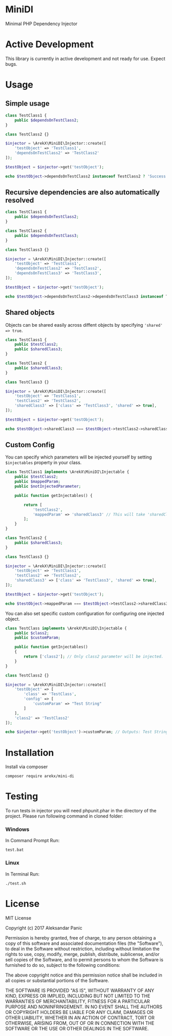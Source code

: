 # MiniDI
Minimal PHP Dependency Injector

# Active Development

This library is currently in active development and not ready for use. Expect bugs.

# Usage

## Simple usage

```php
class TestClass1 {
	public $dependsOnTestClass2;
}

class TestClass2 {}

$injector = \ArekX\MiniDI\Injector::create([
	'testObject' => 'TestClass1',
	'dependsOnTestClass2' => 'TestClass2'
]);

$testObject = $injector->get('testObject');

echo $testObject->dependsOnTestClass2 instanceof TestClass2 ? 'Success!' : 'Fail'; // Outputs: Success!
```

## Recursive dependencies are also automatically resolved

```php
class TestClass1 {
	public $dependsOnTestClass2;
}

class TestClass2 {
	public $dependsOnTestClass3;
}

class TestClass3 {}

$injector = \ArekX\MiniDI\Injector::create([
	'testObject' => 'TestClass1',
	'dependsOnTestClass2' => 'TestClass2',
	'dependsOnTestClass3' => 'TestClass3',
]);

$testObject = $injector->get('testObject');

echo $testObject->dependsOnTestClass2->dependsOnTestClass3 instanceof TestClass3 ? 'Success!' : 'Fail'; // Outputs: Success!
```

## Shared objects

Objects can be shared easily across diffent objects by specifying `'shared' => true`.

```php
class TestClass1 {
	public $testClass2;
	public $sharedClass3;
}

class TestClass2 {
	public $sharedClass3;
}

class TestClass3 {}

$injector = \ArekX\MiniDI\Injector::create([
	'testObject' => 'TestClass1',
	'testClass2' => 'TestClass2',
	'sharedClass3' => ['class' => 'TestClass3', 'shared' => true],
]);

$testObject = $injector->get('testObject');

echo $testObject->sharedClass3 === $testObject->testClass2->sharedClass3 ? 'Same shared classes!' : 'Fail'; // Outputs: Same shared classes!
```

## Custom Config

You can specify which parameters will be injected yourself by setting `$injectables` property in your class.

```php
class TestClass1 implements \ArekX\MiniDI\Injectable {
	public $testClass2;
	public $mappedParam;
	public $notInjectedParameter;

	public function getInjectables() {

		return [
			'testClass2',
			'mappedParam' => 'sharedClass3' // This will take 'sharedClass3' from injector and put it into $mapppedParam of this class.
		];
	}
}

class TestClass2 {
	public $sharedClass3;
}

class TestClass3 {}

$injector = \ArekX\MiniDI\Injector::create([
	'testObject' => 'TestClass1',
	'testClass2' => 'TestClass2',
	'sharedClass3' => ['class' => 'TestClass3', 'shared' => true],
]);

$testObject = $injector->get('testObject');

echo $testObject->mappedParam === $testObject->testClass2->sharedClass3 ? 'Same shared classes!' : 'Fail'; // Outputs: Same shared classes!
```

You can also set specific custom configuration for configuring one injected object.

```php
class TestClass implements \ArekX\MiniDI\Injectable {
	public $class2;
	public $customParam;

	public function getInjectables() 
	{
		return ['class2']; // Only class2 parameter will be injected.
	}
}

class TestClass2 {}

$injector = \ArekX\MiniDI\Injector::create([
	'testObject' => [
		'class' => 'TestClass',
		'config' => [
			'customParam' => "Test String"
		]
	],
	'class2' => 'TestClass2'
]);

echo $injector->get('testObject')->customParam; // Outputs: Test String
```

# Installation

Install via composer

	composer require arekx/mini-di

# Testing

To run tests in injector you will need phpunit.phar in the directory of the project. 
Please run following command in cloned folder:

### Windows

In Command Prompt Run:

	test.bat

### Linux

In Terminal Run:

	./test.sh

# License

MIT License

Copyright (c) 2017 Aleksandar Panic

Permission is hereby granted, free of charge, to any person obtaining a copy
of this software and associated documentation files (the "Software"), to deal
in the Software without restriction, including without limitation the rights
to use, copy, modify, merge, publish, distribute, sublicense, and/or sell
copies of the Software, and to permit persons to whom the Software is
furnished to do so, subject to the following conditions:

The above copyright notice and this permission notice shall be included in all
copies or substantial portions of the Software.

THE SOFTWARE IS PROVIDED "AS IS", WITHOUT WARRANTY OF ANY KIND, EXPRESS OR
IMPLIED, INCLUDING BUT NOT LIMITED TO THE WARRANTIES OF MERCHANTABILITY,
FITNESS FOR A PARTICULAR PURPOSE AND NONINFRINGEMENT. IN NO EVENT SHALL THE
AUTHORS OR COPYRIGHT HOLDERS BE LIABLE FOR ANY CLAIM, DAMAGES OR OTHER
LIABILITY, WHETHER IN AN ACTION OF CONTRACT, TORT OR OTHERWISE, ARISING FROM,
OUT OF OR IN CONNECTION WITH THE SOFTWARE OR THE USE OR OTHER DEALINGS IN THE
SOFTWARE.